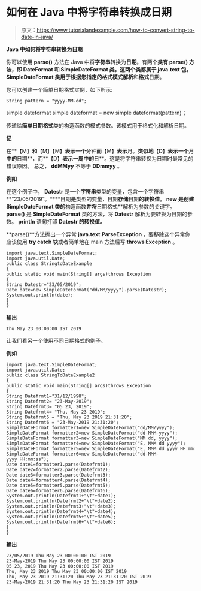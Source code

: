 # 如何在 Java 中将字符串转换成日期

> 原文：<https://www.tutorialandexample.com/how-to-convert-string-to-date-in-java/>

**Java 中如何将字符串转换为日期**

你可以使用 **parse()** 方法在 Java 中将**字符串**转换为**日期**。有两个**类有 **parse()** 方法，即 **DateFormat** 和 **SimpleDateFormat** 类。这两个类都属于 **java.text** 包。 **SimpleDateFormat** 类用于根据您指定的格式模式解析**和**格式**日期。

您可以创建一个简单日期格式实例，如下所示:

```
String pattern = "yyyy-MM-dd";
```

simple dateformat simple dateformat = new simple dateformat(pattern)；

传递给**简单日期格式**类的构造函数的模式参数。该模式用于格式化和解析日期。

**记**

在**【M】**和**【M】【M】**表示一个**分钟**而**【M】**表示**月。**类似地**【D】**表示一个月中的**日期**，而**【D】**表示一周中的**日**。这是将字符串转换为日期时最常见的错误原因。  总之， **ddMMyy** 不等于 **DDmmyy** 。

**例如**

在这个例子中， **Datestr** 是一个**字符串**类型的变量，包含一个字符串**“23/05/2019”。****日期**是**类型的变量，日期**存储**日期**的转换值。 **new** 是创建 **SimpleDateFormat** 类的**构造函数**并将**日期格式**解析为参数的关键字。 **parse()** 是 **SimpleDateFormat** 类的方法，将 **Datestr** 解析为要转换为日期的参数。 **println** 语句打印 **Datestr 的转换值。**

**parse()**方法抛出一个异常 **java.text.ParseException** ，要移除这个异常你应该使用 **try catch 块**或者简单地在 main 方法后写 **throws Exception** 。

```
import java.text.SimpleDateFormat; 
import java.util.Date; 
public class StringtoDateExample
{ 
public static void main(String[] args)throws Exception
{ 
String Datestr="23/05/2019"; 
Date date=new SimpleDateFormat("dd/MM/yyyy").parse(Datestr); 
System.out.println(date); 
} 
}
```

**输出**

```
Thu May 23 00:00:00 IST 2019
```

让我们看另一个使用不同日期格式的例子。

**例如**

```
import java.text.SimpleDateFormat;  
import java.util.Date;  
public class StringToDateExample2 
{  
public static void main(String[] args)throws Exception 
{  
String Datefrmt1="31/12/1998";  
String Datefrmt2= "23-May-2019";  
String Datefrmt3= "05 23, 2019";  
String Datefrmt4= "Thu, May 23 2019";  
String Datefrmt5 = "Thu, May 23 2019 21:31:20";  
String Datefrmt6 = "23-May-2019 21:31:20";  
SimpleDateFormat formatter1=new SimpleDateFormat("dd/MM/yyyy");  
SimpleDateFormat formatter2=new SimpleDateFormat("dd-MMM-yyyy");  
SimpleDateFormat formatter3=new SimpleDateFormat("MM dd, yyyy");  
SimpleDateFormat formatter4=new SimpleDateFormat("E, MMM dd yyyy");  
SimpleDateFormat formatter5=new SimpleDateFormat("E, MMM dd yyyy HH:mm:ss");  
SimpleDateFormat formatter6=new SimpleDateFormat("dd-MMM-yyyy HH:mm:ss");  
Date date1=formatter1.parse(Datefrmt1);  
Date date2=formatter2.parse(Datefrmt2);  
Date date3=formatter3.parse(Datefrmt3);  
Date date4=formatter4.parse(Datefrmt4);  
Date date5=formatter5.parse(Datefrmt5);  
Date date6=formatter6.parse(Datefrmt6);  
System.out.println(Datefrmt1+"\t"+date1);  
System.out.println(Datefrmt2+"\t"+date2);  
System.out.println(Datefrmt3+"\t"+date3);  
System.out.println(Datefrmt4+"\t"+date4);  
System.out.println(Datefrmt5+"\t"+date5);  
System.out.println(Datefrmt6+"\t"+date6);  
}  
}
```

**输出**

```
23/05/2019 Thu May 23 00:00:00 IST 2019
23-May-2019 Thu May 23 00:00:00 IST 2019
05 23, 2019 Thu May 23 00:00:00 IST 2019
Thu, May 23 2019 Thu May 23 00:00:00 IST 2019
Thu, May 23 2019 21:31:20 Thu May 23 21:31:20 IST 2019
23-May-2019 21:31:20 Thu May 23 21:31:20 IST 2019
```
